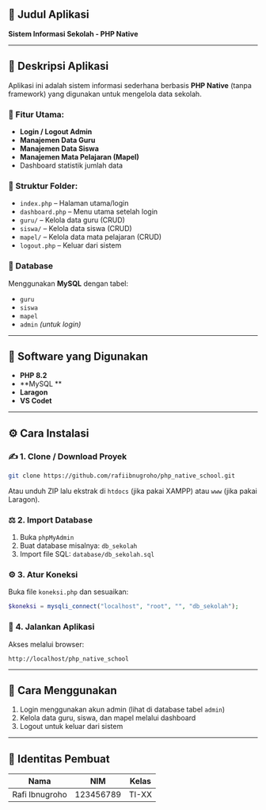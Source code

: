 ## 📄 Judul Aplikasi

**Sistem Informasi Sekolah - PHP Native**

---

## 📖 Deskripsi Aplikasi

Aplikasi ini adalah sistem informasi sederhana berbasis **PHP Native** (tanpa framework) yang digunakan untuk mengelola data sekolah.

### 📅 Fitur Utama:

* **Login / Logout Admin**
* **Manajemen Data Guru**
* **Manajemen Data Siswa**
* **Manajemen Mata Pelajaran (Mapel)**
* Dashboard statistik jumlah data

### 📁 Struktur Folder:

* `index.php` – Halaman utama/login
* `dashboard.php` – Menu utama setelah login
* `guru/` – Kelola data guru (CRUD)
* `siswa/` – Kelola data siswa (CRUD)
* `mapel/` – Kelola data mata pelajaran (CRUD)
* `logout.php` – Keluar dari sistem

### 🔹 Database

Menggunakan **MySQL** dengan tabel:

* `guru`
* `siswa`
* `mapel`
* `admin` *(untuk login)*

---

## 🧰 Software yang Digunakan

* **PHP 8.2**
* **MySQL **
* **Laragon**
* **VS Codet**

---

## ⚙️ Cara Instalasi

### ✍️ 1. Clone / Download Proyek

```bash
git clone https://github.com/rafiibnugroho/php_native_school.git
```

Atau unduh ZIP lalu ekstrak di `htdocs` (jika pakai XAMPP) atau `www` (jika pakai Laragon).

### ⚖️ 2. Import Database

1. Buka `phpMyAdmin`
2. Buat database misalnya: `db_sekolah`
3. Import file SQL: `database/db_sekolah.sql`

### ⚙️ 3. Atur Koneksi

Buka file `koneksi.php` dan sesuaikan:

```php
$koneksi = mysqli_connect("localhost", "root", "", "db_sekolah");
```

### 🔄 4. Jalankan Aplikasi

Akses melalui browser:

```
http://localhost/php_native_school
```

---

## 🚀 Cara Menggunakan

1. Login menggunakan akun admin (lihat di database tabel `admin`)
2. Kelola data guru, siswa, dan mapel melalui dashboard
3. Logout untuk keluar dari sistem

---

## 👤 Identitas Pembuat

| Nama           | NIM       | Kelas |
| -------------- | --------- | ----- |
| Rafi Ibnugroho | 123456789 | TI-XX |
